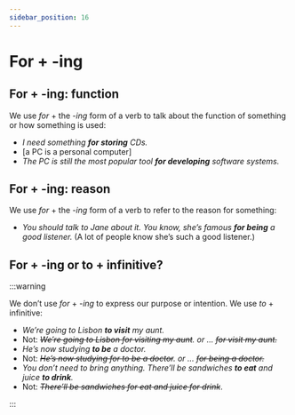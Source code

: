 ```yaml
---
sidebar_position: 16
---
```


# For \+ -ing

## For \+ \-ing: function

We use *for* + the *\-ing* form of a verb to talk about the function of something or how something is used:

- *I need something **for storing** CDs.*
- \[a PC is a personal computer\]
- *The PC is still the most popular tool **for developing** software systems.*

## For \+ \-ing: reason

We use *for* + the *\-ing* form of a verb to refer to the reason for something:

- *You should talk to Jane about it. You know, she’s famous **for being** a good listener.* (A lot of people know she’s such a good listener.)

## For \+ \-ing or to \+ infinitive?

:::warning

We don’t use *for* + -*ing* to express our purpose or intention. We use *to* + infinitive:

- *We’re going to Lisbon **to visit** my aunt.*
- Not: *~~We’re going to Lisbon for visiting my aunt~~. or … ~~for visit my aunt.~~*
- *He’s now studying **to be** a doctor.*
- Not: *~~He’s now studying for to be a doctor~~. or … ~~for being a doctor.~~*
- *You don’t need to bring anything. There’ll be sandwiches **to eat** and juice **to drink**.*
- Not: *~~There’ll be sandwiches for eat and juice for drink~~*.

:::
